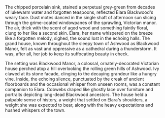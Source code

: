 The chipped porcelain sink, stained a perpetual grey-green from decades of lukewarm water and forgotten teaspoons, reflected Elara Blackwood's weary face.  Dust motes danced in the single shaft of afternoon sun slicing through the grime-coated windowpanes of the sprawling, Victorian manor.  The air, thick with the scent of aged wood and something faintly floral, clung to her like a second skin.  Elara, her name whispered on the breeze like a forgotten melody, sighed, the sound lost in the echoing halls.  The grand house, known throughout the sleepy town of Ashwood as Blackwood Manor, felt as vast and oppressive as a cathedral during a thunderstorm.  It was, after all, her job to keep its suffocating beauty in check.

The setting was Blackwood Manor, a colossal, ornately-decorated Victorian house perched atop a hill overlooking the rolling green hills of Ashwood.  Ivy clawed at its stone facade, clinging to the decaying grandeur like a hungry vine.  Inside, the echoing silence, punctuated by the creak of ancient floorboards and the occasional whisper from unseen rooms, was a constant companion to Elara.  Cobwebs draped like ghostly lace over furniture and portraits depicting long-dead Blackwood ancestors.  The house held a palpable sense of history, a weight that settled on Elara's shoulders, a weight she was expected to bear, along with the heavy expectations and hushed whispers of the town.

